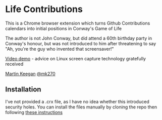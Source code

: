 Life Contributions
==================

This is a Chrome browser extension which turns Github Contributions calendars
into initial positions in Conway's Game of Life

The author is not John Conway, but did attend a 60th birthday party in Conway's
honour, but was not introduced to him after threatening to say "Ah, you're 
the guy who invented that screensaver!"

[Video demo](http://mk.ucant.org/media/life-contributions.flv) - advice on Linux screen capture technology gratefully received

[Martin Keegan](http://mk.ucant.org/) [@mk270](https://github.com/mk270)

Installation
------------

I've not provided a .crx file, as I have no idea whether this introduced
security holes. You can install the files manually by cloning the repo
then following [these instructions](https://developer.chrome.com/extensions/getstarted.html#unpacked)
